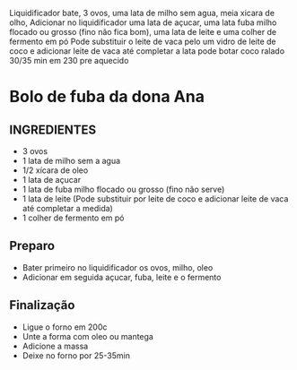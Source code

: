 Liquidificador bate, 3 ovos, uma lata de milho sem agua, meia xicara de olho,
Adicionar no liquidificador uma lata de açucar, uma lata fuba milho flocado ou grosso (fino não fica bom), uma lata de leite e uma colher de fermento em pó 
Pode substituir o leite de vaca pelo um vidro de leite de coco e adicionar leite de vaca até completar a lata
pode botar coco ralado 30/35 min em 230 pre aquecido

# Bolo de fuba da dona Ana

## INGREDIENTES
- 3 ovos
- 1 lata de milho sem a agua
- 1/2 xícara de oleo
- 1 lata de açucar
- 1 lata de fuba milho flocado ou grosso (fino não serve)
- 1 lata de leite (Pode substituir por leite de coco e adicionar leite de vaca até completar a medida)
- 1 colher de fermento em pó

## Preparo
- Bater primeiro no liquidificador os ovos, milho, oleo
- Adicionar em seguida açucar, fuba, leite e o fermento

## Finalização
- Ligue o forno em 200c
- Unte a forma com oleo ou mantega
- Adicione a massa
- Deixe no forno por 25-35min
